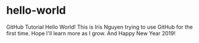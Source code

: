 # hello-world
GitHub Tutorial
Hello World!
This is Iris Nguyen trying to use GitHub for the first time. Hope I'll learn more as I grow.
And Happy New Year 2019!

